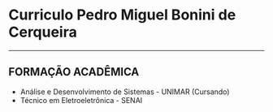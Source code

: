 # Curriculo Pedro Miguel Bonini de Cerqueira
---

## FORMAÇÃO ACADÊMICA
- Análise e Desenvolvimento de Sistemas - UNIMAR (Cursando)
- Técnico em Eletroeletrônica - SENAI